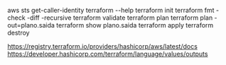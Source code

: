 aws sts get-caller-identity
terraform --help
terraform init
terraform fmt -check -diff -recursive
terraform validate
terraform plan
terraform plan -out=plano.saida
terraform show plano.saida
terraform apply
terraform destroy

https://registry.terraform.io/providers/hashicorp/aws/latest/docs
https://developer.hashicorp.com/terraform/language/values/outputs
